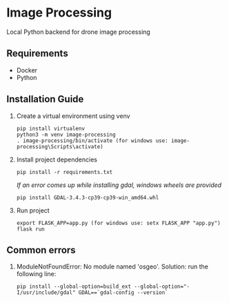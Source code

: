 # Image Processing

Local Python backend for drone image processing

## Requirements

* Docker
* Python

## Installation Guide

1. Create a virtual environment using venv
   ```
   pip install virtualenv
   python3 -m venv image-processing
   . image-processing/bin/activate (for windows use: image-processing\Scripts\activate)
   ```
2. Install project dependencies
   ```
   pip install -r requirements.txt
   ```
   _If an error comes up while installing gdal, windows wheels are provided_
   ```
   pip install GDAL-3.4.3-cp39-cp39-win_amd64.whl
   ```
4. Run project
   ```
   export FLASK_APP=app.py (for windows use: setx FLASK_APP "app.py")
   flask run
   ```

## Common errors

1. ModuleNotFoundError: No module named 'osgeo'. Solution: run the following line:
   ```
   pip install --global-option=build_ext --global-option="-I/usr/include/gdal" GDAL==`gdal-config --version`    
   ```